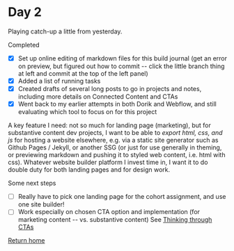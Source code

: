 # Day 2

Playing catch-up a little from yesterday.

Completed

- [x] Set up online editing of markdown files for this build journal (get an error on preview, but figured out how to commit -- click the little branch thing at left and commit at the top of the left panel)
- [x] Added a list of running tasks
- [x] Created drafts of several long posts to go in projects and notes, including more details on Connected Content and CTAs
- [x] Went back to my earlier attempts in both Dorik and Webflow, and still evaluating which tool to focus on for this project

A key feature I need: not so much for landing page (marketing), but for substantive content dev projects, I want to be able to *export html, css, and js* for hosting a website elsewhere, e.g. via a static site generator such as Github Pages / Jekyll, or another SSG (or just for use generally in theming, or previewing markdown and pushing it to styled web content, i.e. html with css). Whatever website builder platform I invest time in, I want it to do double duty for both landing pages and for design work.

Some next steps

- [ ] Really have to pick one landing page for the cohort assignment, and use one site builder!
- [ ] Work especially on chosen CTA option and implementation (for marketing content -- vs. substantive content) See [Thinking through CTAs](https://tgustilo.github.io/mpnc4-maker-journal/notes/ctas.html)

[Return home](https://tgustilo.github.io/mpnc4-maker-journal/)